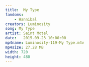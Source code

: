 ```yaml
---
title:  My Type
fandoms:
    - Hannibal
creators: Luminosity
song: My Type
artist: Saint Motel
date:   2015-09-23 10:00:00
mp4name: Luminosity-119-My Type.m4v
mp4size: 27.28 MB
width: 720
height: 480
---
```



  
